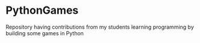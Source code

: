 # PythonGames
Repository having contributions from my students learning programming by building some games in Python
